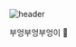 ![header](https://capsule-render.vercel.app/api?type=soft&color=auto&height=300&section=header&text=파이팅✍✍✍✍&fontSize=90&animation=twinkling)


부엉부엉부엉이 🦉

<!---
gangintheremark/gangintheremark is a ✨ special ✨ repository because its `README.md` (this file) appears on your GitHub profile.
You can click the Preview link to take a look at your changes.
--->
